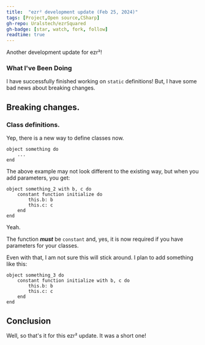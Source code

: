 ```yaml
---
title:  "ezr² development update (Feb 25, 2024)"
tags: [Project,Open source,CSharp]
gh-repo: Uralstech/ezrSquared
gh-badge: [star, watch, fork, follow]
readtime: true
---
```


Another development update for ezr²!

### What I've Been Doing

I have successfully finished working on `static` definitions! But, I have some bad news about breaking changes.

## Breaking changes.

### Class definitions.

Yep, there is a new way to define classes now.

```ezrSquared
object something do
    ...
end
```

The above example may not look different to the existing way, but when you add parameters, you get:

```ezrSquared
object something_2 with b, c do
    constant function initialize do
        this.b: b
        this.c: c
    end
end
```

Yeah.

The function ***must*** be `constant` and, yes, it is now required if you have parameters for your classes.

Even with that, I am not sure this will stick around. I plan to add something like this:

```ezrSquared
object something_3 do
    constant function initialize with b, c do
        this.b: b
        this.c: c
    end
end
```

## Conclusion

Well, so that's it for this ezr² update. It was a short one!
